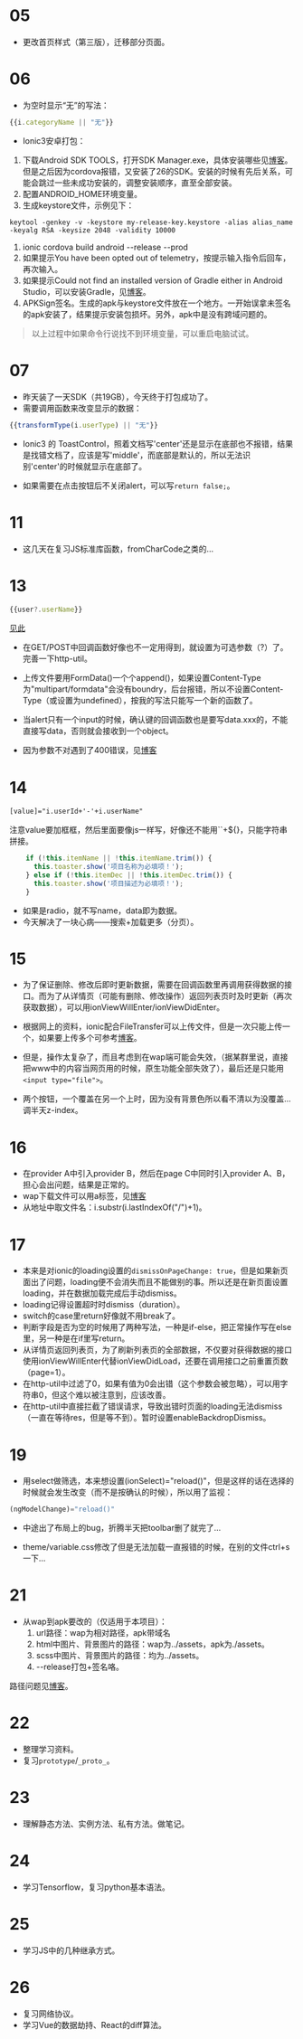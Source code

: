 # 05

- 更改首页样式（第三版），迁移部分页面。

# 06

- 为空时显示“无”的写法：

```js
{{i.categoryName || "无"}}
```

- Ionic3安卓打包：

1. 下载Android SDK TOOLS，打开SDK Manager.exe，具体安装哪些见[博客](https://blog.csdn.net/love4399/article/details/77164500/)。但是之后因为cordova报错，又安装了26的SDK。安装的时候有先后关系，可能会跳过一些未成功安装的，调整安装顺序，直至全部安装。
1. 配置ANDROID_HOME环境变量。
1. 生成keystore文件，示例见下：

```http
keytool -genkey -v -keystore my-release-key.keystore -alias alias_name -keyalg RSA -keysize 2048 -validity 10000
```

1. ionic cordova build android --release --prod
1. 如果提示You have been opted out of telemetry，按提示输入指令后回车，再次输入。
1. 如果提示Could not find an installed version of Gradle either in Android Studio，可以安装Gradle，见[博客](https://blog.csdn.net/qq_33561700/article/details/79107617)。
1. APKSign签名。生成的apk与keystore文件放在一个地方。一开始误拿未签名的apk安装了，结果提示安装包损坏。另外，apk中是没有跨域问题的。

> 以上过程中如果命令行说找不到环境变量，可以重启电脑试试。

# 07

- 昨天装了一天SDK（共19GB），今天终于打包成功了。
- 需要调用函数来改变显示的数据：

```js
{{transformType(i.userType) || "无"}}
```

- Ionic3 的 ToastControl，照着文档写'center'还是显示在底部也不报错，结果是找错文档了，应该是写'middle'，而底部是默认的，所以无法识别'center'的时候就显示在底部了。

- 如果需要在点击按钮后不关闭alert，可以写`return false;`。

# 11

- 这几天在复习JS标准库函数，fromCharCode之类的...

# 13

```js
{{user?.userName}}
```

[见此](https://blog.csdn.net/weixin_39461487/article/details/79171766)

- 在GET/POST中回调函数好像也不一定用得到，就设置为可选参数（?）了。完善一下http-util。

- 上传文件要用FormData()一个个append()，如果设置Content-Type为"multipart/formdata"会没有boundry，后台报错，所以不设置Content-Type（或设置为undefined），按我的写法只能写一个新的函数了。

- 当alert只有一个input的时候，确认键的回调函数也是要写data.xxx的，不能直接写data，否则就会接收到一个object。

- 因为参数不对遇到了400错误，见[博客](https://blog.csdn.net/lw1242189467/article/details/80048407)

# 14

```html
[value]="i.userId+'-'+i.userName"
```

注意value要加框框，然后里面要像js一样写，好像还不能用``+${}，只能字符串拼接。

```js
    if (!this.itemName || !this.itemName.trim()) {
      this.toaster.show('项目名称为必填项！');
    } else if (!this.itemDec || !this.itemDec.trim()) {
      this.toaster.show('项目描述为必填项！');
    }
```

- 如果是radio，就不写name，data即为数据。
- 今天解决了一块心病——搜索+加载更多（分页）。


# 15

- 为了保证删除、修改后即时更新数据，需要在回调函数里再调用获得数据的接口。而为了从详情页（可能有删除、修改操作）返回列表页时及时更新（再次获取数据），可以用ionViewWillEnter/ionViewDidEnter。

- 根据网上的资料，ionic配合FileTransfer可以上传文件，但是一次只能上传一个，如果要上传多个可参考[博客](https://www.jianshu.com/p/fdc3c38dd2cc)。
- 但是，操作太复杂了，而且考虑到在wap端可能会失效，（据某群里说，直接把www中的内容当网页用的时候，原生功能全部失效了），最后还是只能用`<input type="file">`。
- 两个按钮，一个覆盖在另一个上时，因为没有背景色所以看不清以为没覆盖...调半天z-index。

# 16
- 在provider A中引入provider B，然后在page C中同时引入provider A、B，担心会出问题，结果是正常的。
- wap下载文件可以用a标签，见[博客](http://www.webhek.com/post/download-attribute.html)
- 从地址中取文件名：i.substr(i.lastIndexOf("/")+1)。

# 17
- 本来是对ionic的loading设置的`dismissOnPageChange: true`，但是如果新页面出了问题，loading便不会消失而且不能做别的事。所以还是在新页面设置loading，并在数据加载完成后手动dismiss。
- loading记得设置超时时dismiss（duration）。
- switch的case里return好像就不用break了。
- 判断字段是否为空的时候用了两种写法，一种是if-else，把正常操作写在else里，另一种是在if里写return。
- 从详情页返回列表页，为了刷新列表页的全部数据，不仅要对获得数据的接口使用ionViewWillEnter代替ionViewDidLoad，还要在调用接口之前重置页数（page=1）。
- 在http-util中过滤了0，如果有值为0会出错（这个参数会被忽略），可以用字符串0，但这个难以被注意到，应该改善。
- 在http-util中直接拦截了错误请求，导致出错时页面的loading无法dismiss（一直在等待res，但是等不到）。暂时设置enableBackdropDismiss。

# 19
- 用select做筛选，本来想设置(ionSelect)="reload()"，但是这样的话在选择的时候就会发生改变（而不是按确认的时候），所以用了监视：

```js
(ngModelChange)="reload()"
```

- 中途出了布局上的bug，折腾半天把toolbar删了就完了...

- theme/variable.css修改了但是无法加载一直报错的时候，在别的文件ctrl+s一下...

# 21

- 从wap到apk要改的（仅适用于本项目）：
  1. url路径：wap为相对路径，apk带域名
  2. html中图片、背景图片的路径：wap为../assets，apk为./assets。
  3. scss中图片、背景图片的路径：均为../assets。
  4. --release打包+签名咯。

路径问题见[博客](https://blog.csdn.net/wtunique/article/details/78554736)。

# 22

- 整理学习资料。
- 复习`prototype`/`_proto_`。

# 23

- 理解静态方法、实例方法、私有方法。做笔记。

# 24

- 学习Tensorflow，复习python基本语法。

# 25

- 学习JS中的几种继承方式。

# 26

- 复习网络协议。
- 学习Vue的数据劫持、React的diff算法。